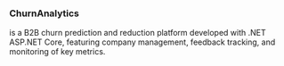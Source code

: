 ### ChurnAnalytics
is a B2B churn prediction and reduction platform developed with .NET ASP.NET Core, featuring company management, feedback tracking, and monitoring of key metrics.
